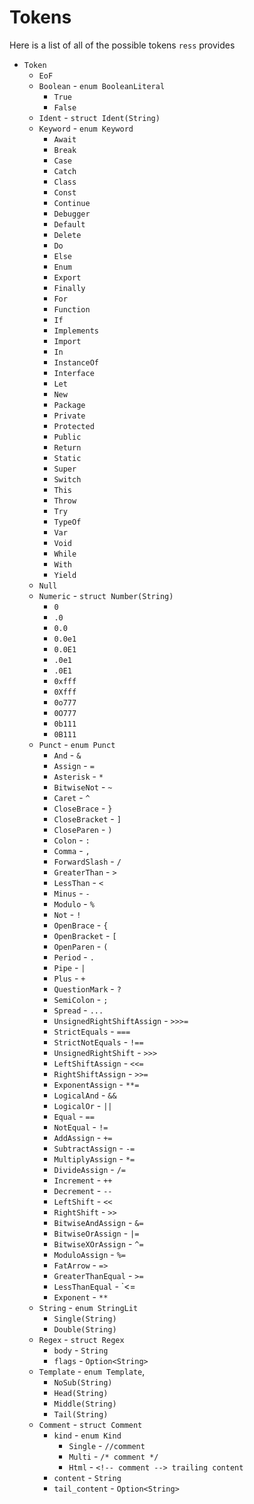 # Tokens
Here is a list of all of the possible tokens `ress` provides
- `Token`
    - `EoF`
    - `Boolean` - `enum BooleanLiteral`
        - `True`
        - `False`
    - `Ident` - `struct Ident(String)`
    - `Keyword` - `enum Keyword`
        - `Await`
        - `Break`
        - `Case`
        - `Catch`
        - `Class`
        - `Const`
        - `Continue`
        - `Debugger`
        - `Default`
        - `Delete`
        - `Do`
        - `Else`
        - `Enum`
        - `Export`
        - `Finally`
        - `For`
        - `Function`
        - `If`
        - `Implements`
        - `Import`
        - `In`
        - `InstanceOf`
        - `Interface`
        - `Let`
        - `New`
        - `Package`
        - `Private`
        - `Protected`
        - `Public`
        - `Return`
        - `Static`
        - `Super`
        - `Switch`
        - `This`
        - `Throw`
        - `Try`
        - `TypeOf`
        - `Var`
        - `Void`
        - `While`
        - `With`
        - `Yield`
    - `Null`
    - `Numeric` - `struct Number(String)`
        - `0`
        - `.0`
        - `0.0`
        - `0.0e1`
        - `0.0E1`
        - `.0e1`
        - `.0E1`
        - `0xfff`
        - `0Xfff`
        - `0o777`
        - `0O777`
        - `0b111`
        - `0B111`
    - `Punct` - `enum Punct`
        - `And` - `&`
        - `Assign` - `=`
        - `Asterisk` - `*`
        - `BitwiseNot` - `~`
        - `Caret` - `^`
        - `CloseBrace` - `}`
        - `CloseBracket` - `]`
        - `CloseParen` - `)`
        - `Colon` - `:`
        - `Comma` - `,`
        - `ForwardSlash` - `/`
        - `GreaterThan` - `>`
        - `LessThan` - `<`
        - `Minus` - `-`
        - `Modulo` - `%`
        - `Not` - `!`
        - `OpenBrace` - `{`
        - `OpenBracket` - `[`
        - `OpenParen` - `(`
        - `Period` - `.`
        - `Pipe` - `|`
        - `Plus` - `+`
        - `QuestionMark` - `?`
        - `SemiColon` - `;`
        - `Spread` - `...`
        - `UnsignedRightShiftAssign` - `>>>=`
        - `StrictEquals` - `===`
        - `StrictNotEquals` - `!==`
        - `UnsignedRightShift` - `>>>`
        - `LeftShiftAssign` - `<<=`
        - `RightShiftAssign` - `>>=`
        - `ExponentAssign` - `**=`
        - `LogicalAnd` - `&&`
        - `LogicalOr` - `||`
        - `Equal` - `==`
        - `NotEqual` - `!=`
        - `AddAssign` - `+=`
        - `SubtractAssign` - `-=`
        - `MultiplyAssign` - `*=`
        - `DivideAssign` - `/=`
        - `Increment` - `++`
        - `Decrement` - `--`
        - `LeftShift` - `<<`
        - `RightShift` - `>>`
        - `BitwiseAndAssign` - `&=`
        - `BitwiseOrAssign` - `|=`
        - `BitwiseXOrAssign` - `^=`
        - `ModuloAssign` - `%=`
        - `FatArrow` - `=>`
        - `GreaterThanEqual` - `>=`
        - `LessThanEqual` - `<=
        - `Exponent` - `**`
    - `String` - `enum StringLit`
        - `Single(String)`
        - `Double(String)`
    - `Regex` - `struct Regex`
        - `body` - `String`
        - `flags` - `Option<String>`
    - `Template` - `enum Template`,
        - `NoSub(String)`
        - `Head(String)`
        - `Middle(String)`
        - `Tail(String)`
    - `Comment` - `struct Comment`
        - `kind` - `enum Kind`
            - `Single` - `//comment`
            - `Multi` - `/* comment */`
            - `Html` - `<!-- comment --> trailing content`
        - `content` - `String`
        - `tail_content` - `Option<String>`
